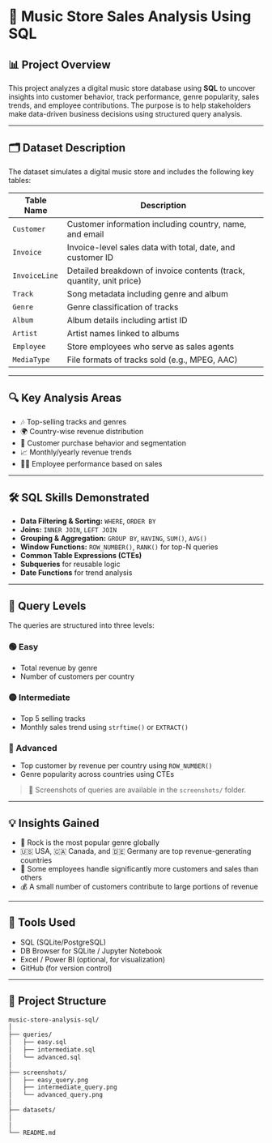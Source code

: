 # 🎵 Music Store Sales Analysis Using SQL

## 📊 Project Overview

This project analyzes a digital music store database using **SQL** to uncover insights into customer behavior, track performance, genre popularity, sales trends, and employee contributions. The purpose is to help stakeholders make data-driven business decisions using structured query analysis.

---

## 🗂️ Dataset Description

The dataset simulates a digital music store and includes the following key tables:

| Table Name   | Description                              |
|--------------|------------------------------------------|
| `Customer`   | Customer information including country, name, and email |
| `Invoice`    | Invoice-level sales data with total, date, and customer ID |
| `InvoiceLine`| Detailed breakdown of invoice contents (track, quantity, unit price) |
| `Track`      | Song metadata including genre and album |
| `Genre`      | Genre classification of tracks |
| `Album`      | Album details including artist ID |
| `Artist`     | Artist names linked to albums |
| `Employee`   | Store employees who serve as sales agents |
| `MediaType`  | File formats of tracks sold (e.g., MPEG, AAC) |

---

## 🔍 Key Analysis Areas

- 🎶 Top-selling tracks and genres
- 🌍 Country-wise revenue distribution
- 👥 Customer purchase behavior and segmentation
- 📈 Monthly/yearly revenue trends
- 🧑‍💼 Employee performance based on sales

---

## 🛠️ SQL Skills Demonstrated

- **Data Filtering & Sorting:** `WHERE`, `ORDER BY`
- **Joins:** `INNER JOIN`, `LEFT JOIN`
- **Grouping & Aggregation:** `GROUP BY`, `HAVING`, `SUM()`, `AVG()`
- **Window Functions:** `ROW_NUMBER()`, `RANK()` for top-N queries
- **Common Table Expressions (CTEs)**
- **Subqueries** for reusable logic
- **Date Functions** for trend analysis

---

## 🧪 Query Levels

The queries are structured into three levels:

### 🟢 Easy
- Total revenue by genre
- Number of customers per country

### 🟡 Intermediate
- Top 5 selling tracks
- Monthly sales trend using `strftime()` or `EXTRACT()`

### 🔴 Advanced
- Top customer by revenue per country using `ROW_NUMBER()`
- Genre popularity across countries using CTEs

> 📸 Screenshots of queries are available in the `screenshots/` folder.

---

## 💡 Insights Gained

- 🎸 Rock is the most popular genre globally
- 🇺🇸 USA, 🇨🇦 Canada, and 🇩🇪 Germany are top revenue-generating countries
- 💼 Some employees handle significantly more customers and sales than others
- 💰 A small number of customers contribute to large portions of revenue

---

## 🧰 Tools Used

- SQL (SQLite/PostgreSQL)
- DB Browser for SQLite / Jupyter Notebook
- Excel / Power BI (optional, for visualization)
- GitHub (for version control)

---

## 📁 Project Structure

```bash
music-store-analysis-sql/
│
├── queries/
│   ├── easy.sql
│   ├── intermediate.sql
│   └── advanced.sql
│
├── screenshots/
│   ├── easy_query.png
│   ├── intermediate_query.png
│   └── advanced_query.png
│
├── datasets/
│ 
│
└── README.md
